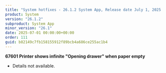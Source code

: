```yaml
---
title: "System hotfixes - 26.1.2 System App, Release date July 1, 2025 - Hotfixes"
product: System
version: "26.1.2"
subproduct: System App
minor_version: "26.1"
date: 2025-07-01 00:00:00+00:00
order: 111
guid: b82149c7fb158155912f89bcb4a686ce255ac1b4
---
```


<strong>67601 Printer shows infinite "Opening drawer" when paper empty</strong>
<ul><li>Details not available.</li></ul>
